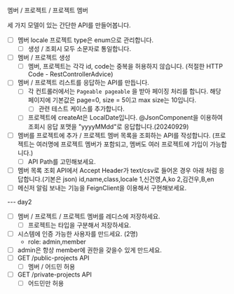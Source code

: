 
멤버 / 프로젝트 / 프로젝트 멤버

세 가지 모델이 있는 간단한 API를 만들어봅니다.


* [ ] 멤버 locale  프로젝트 type은 enum으로 관리합니다.
    * [ ] 생성 / 조회시 모두 소문자로 통일합니다. 
* [ ] 멤버 / 프로젝트 생성
    * [ ] 멤버, 프로젝트는 각각 id, code는 중복을 허용하지 않습니다. (적절한 HTTP Code - RestControllerAdvice)
* [ ] 멤버 / 프로젝트 리스트를 응답하는 API를 만듭니다.
    * [ ] 각 컨트롤러에서는 `Pageable pageable` 을 받아 페이징 처리를 합니다. 해당 페이지에 기본값은 page=0, size = 5이고 max size는 10입니다.
        * [ ] 관련 테스트 케이스를 추가합니다.
    * [ ]  프로젝트에 createAt은 LocalDate입니다. @JsonComponent을 이용하여 조회시 응답 포맷을 "yyyyMMdd"로 응답합니다.(20240929)
* [ ] 멤버를 프로젝트에 추가 / 프로젝트 멤버 목록을 조회하는 API를 작성합니다. (프로젝트는 여러명에 프로젝트 멤버가 포함되고, 멤버도 여러 프로젝트에 가입이 가능합니다.)
    * [ ] API Path를 고민해보세요. 
* [ ]  멤버 목록 조회 API에서 Accept Header가 text/csv로 들어온 경우 아래 처럼 응답합니다.(기본은 json)
  id,name,class,locale
  1,신건영,A,ko
  2,김건우,B,en
* [ ] 메신저 알림 보내는 기능을 FeignClient을 이용해서 구현해보세요.

--- day2

* [ ] 멤버 / 프로젝트 / 프로젝트 멤버를 레디스에 저장하세요.
  * [ ] 프로젝트는 타입을 구분해서 저장하세요.
* [ ] 시스템에 인증 가능한 사용자를 만드세요. (2명) 
  * role: admin,member
* [ ] admin은 항상 member에 권한을 갖을수 있게 만드세요.
* [ ] GET /public-projects API
  * [ ] 멤버 / 어드민 허용
* [ ] GET /private-projects API
  * [ ] 어드민만 허용